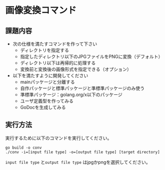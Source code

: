 # 画像変換コマンド
## 課題内容
- 次の仕様を満たすコマンドを作って下さい
    - ディレクトリを指定する
    - 指定したディレクトリ以下のJPGファイルをPNGに変換（デフォルト）
    - ディレクトリ以下は再帰的に処理する
    - 変換前と変換後の画像形式を指定できる（オプション）
- 以下を満たすように開発してください
    - mainパッケージと分離する
    - 自作パッケージと標準パッケージと準標準パッケージのみ使う
    - 準標準パッケージ：golang.org/x以下のパッケージ
    - ユーザ定義型を作ってみる
    - GoDocを生成してみる

## 実行方法
実行するために以下のコマンドを実行してください。
```
go build -o conv
./conv -i=[input file type] -o=[output file type] [target directory]

```
`input file type` と`output file type` はjpgかpngを選択してください。